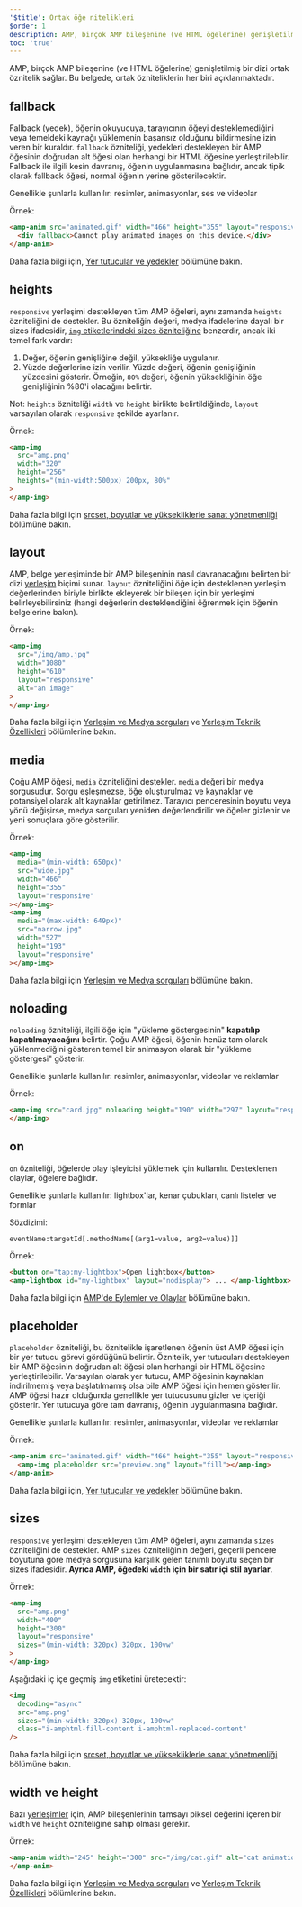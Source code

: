 ```yaml
---
'$title': Ortak öğe nitelikleri
$order: 1
description: AMP, birçok AMP bileşenine (ve HTML öğelerine) genişletilmiş bir dizi ortak öznitelik sağlar. Bu belgede, ortak özniteliklerin her biri açıklanmaktadır.
toc: 'true'
---
```


AMP, birçok AMP bileşenine (ve HTML öğelerine) genişletilmiş bir dizi ortak öznitelik sağlar. Bu belgede, ortak özniteliklerin her biri açıklanmaktadır.

## fallback

Fallback (yedek), öğenin okuyucuya, tarayıcının öğeyi desteklemediğini veya temeldeki kaynağı yüklemenin başarısız olduğunu bildirmesine izin veren bir kuraldır. `fallback` özniteliği, yedekleri destekleyen bir AMP öğesinin doğrudan alt öğesi olan herhangi bir HTML öğesine yerleştirilebilir. Fallback ile ilgili kesin davranış, öğenin uygulanmasına bağlıdır, ancak tipik olarak fallback öğesi, normal öğenin yerine gösterilecektir.

Genellikle şunlarla kullanılır: resimler, animasyonlar, ses ve videolar

Örnek:

```html
<amp-anim src="animated.gif" width="466" height="355" layout="responsive">
  <div fallback>Cannot play animated images on this device.</div>
</amp-anim>
```

Daha fazla bilgi için, [Yer tutucular ve yedekler](../../../documentation/guides-and-tutorials/develop/style_and_layout/placeholders.md) bölümüne bakın.

## heights

`responsive` yerleşimi destekleyen tüm AMP öğeleri, aynı zamanda `heights` özniteliğini de destekler. Bu özniteliğin değeri, medya ifadelerine dayalı bir sizes ifadesidir, [`img` etiketlerindeki sizes özniteliğine](https://developer.mozilla.org/en-US/docs/Web/HTML/Element/img) benzerdir, ancak iki temel fark vardır:

1. Değer, öğenin genişliğine değil, yüksekliğe uygulanır.
2. Yüzde değerlerine izin verilir. Yüzde değeri, öğenin genişliğinin yüzdesini gösterir. Örneğin, `80%` değeri, öğenin yüksekliğinin öğe genişliğinin %80'i olacağını belirtir.

Not: `heights` özniteliği `width` ve `height` birlikte belirtildiğinde, `layout` varsayılan olarak `responsive` şekilde ayarlanır.

Örnek:

```html
<amp-img
  src="amp.png"
  width="320"
  height="256"
  heights="(min-width:500px) 200px, 80%"
>
</amp-img>
```

Daha fazla bilgi için [srcset, boyutlar ve yüksekliklerle sanat yönetmenliği](../../../documentation/guides-and-tutorials/develop/style_and_layout/art_direction.md) bölümüne bakın.

## layout

AMP, belge yerleşiminde bir AMP bileşeninin nasıl davranacağını belirten bir dizi [yerleşim](../../../documentation/guides-and-tutorials/develop/style_and_layout/control_layout.md#the-layout-attribute) biçimi sunar. `layout` özniteliğini öğe için desteklenen yerleşim değerlerinden biriyle birlikte ekleyerek bir bileşen için bir yerleşimi belirleyebilirsiniz (hangi değerlerin desteklendiğini öğrenmek için öğenin belgelerine bakın).

Örnek:

```html
<amp-img
  src="/img/amp.jpg"
  width="1080"
  height="610"
  layout="responsive"
  alt="an image"
>
</amp-img>
```

Daha fazla bilgi için [Yerleşim ve Medya sorguları](../../../documentation/guides-and-tutorials/develop/style_and_layout/control_layout.md) ve [Yerleşim Teknik Özellikleri](amp-html-layout/index.md) bölümlerine bakın.

## media <a name="media"></a>

Çoğu AMP öğesi, `media` özniteliğini destekler. `media` değeri bir medya sorgusudur. Sorgu eşleşmezse, öğe oluşturulmaz ve kaynaklar ve potansiyel olarak alt kaynaklar getirilmez. Tarayıcı penceresinin boyutu veya yönü değişirse, medya sorguları yeniden değerlendirilir ve öğeler gizlenir ve yeni sonuçlara göre gösterilir.

Örnek:

```html
<amp-img
  media="(min-width: 650px)"
  src="wide.jpg"
  width="466"
  height="355"
  layout="responsive"
></amp-img>
<amp-img
  media="(max-width: 649px)"
  src="narrow.jpg"
  width="527"
  height="193"
  layout="responsive"
></amp-img>
```

Daha fazla bilgi için [Yerleşim ve Medya sorguları](../../../documentation/guides-and-tutorials/develop/style_and_layout/control_layout.md#element-media-queries) bölümüne bakın.

## noloading

`noloading` özniteliği, ilgili öğe için "yükleme göstergesinin" **kapatılıp kapatılmayacağını** belirtir. Çoğu AMP öğesi, öğenin henüz tam olarak yüklenmediğini gösteren temel bir animasyon olarak bir "yükleme göstergesi" gösterir.

Genellikle şunlarla kullanılır: resimler, animasyonlar, videolar ve reklamlar

Örnek:

```html
<amp-img src="card.jpg" noloading height="190" width="297" layout="responsive">
</amp-img>
```

## on

`on` özniteliği, öğelerde olay işleyicisi yüklemek için kullanılır. Desteklenen olaylar, öğelere bağlıdır.

Genellikle şunlarla kullanılır: lightbox'lar, kenar çubukları, canlı listeler ve formlar

Sözdizimi:

```text
eventName:targetId[.methodName[(arg1=value, arg2=value)]]
```

Örnek:

```html
<button on="tap:my-lightbox">Open lightbox</button>
<amp-lightbox id="my-lightbox" layout="nodisplay"> ... </amp-lightbox>
```

Daha fazla bilgi için [AMP'de Eylemler ve Olaylar](amp-actions-and-events.md) bölümüne bakın.

## placeholder

`placeholder` özniteliği, bu öznitelikle işaretlenen öğenin üst AMP öğesi için bir yer tutucu görevi gördüğünü belirtir. Öznitelik, yer tutucuları destekleyen bir AMP öğesinin doğrudan alt öğesi olan herhangi bir HTML öğesine yerleştirilebilir. Varsayılan olarak yer tutucu, AMP öğesinin kaynakları indirilmemiş veya başlatılmamış olsa bile AMP öğesi için hemen gösterilir. AMP öğesi hazır olduğunda genellikle yer tutucusunu gizler ve içeriği gösterir. Yer tutucuya göre tam davranış, öğenin uygulanmasına bağlıdır.

Genellikle şunlarla kullanılır: resimler, animasyonlar, videolar ve reklamlar

Örnek:

```html
<amp-anim src="animated.gif" width="466" height="355" layout="responsive">
  <amp-img placeholder src="preview.png" layout="fill"></amp-img>
</amp-anim>
```

Daha fazla bilgi için, [Yer tutucular ve yedekler](../../../documentation/guides-and-tutorials/develop/style_and_layout/placeholders.md) bölümüne bakın.

## sizes

`responsive` yerleşimi destekleyen tüm AMP öğeleri, aynı zamanda `sizes` özniteliğini de destekler. AMP `sizes` özniteliğinin değeri, geçerli pencere boyutuna göre medya sorgusuna karşılık gelen tanımlı boyutu seçen bir sizes ifadesidir. <strong>Ayrıca AMP, öğedeki <code>width</code> için bir satır içi stil ayarlar</strong>.

Örnek:

```html
<amp-img
  src="amp.png"
  width="400"
  height="300"
  layout="responsive"
  sizes="(min-width: 320px) 320px, 100vw"
>
</amp-img>
```

Aşağıdaki iç içe geçmiş `img` etiketini üretecektir:

```html
<img
  decoding="async"
  src="amp.png"
  sizes="(min-width: 320px) 320px, 100vw"
  class="i-amphtml-fill-content i-amphtml-replaced-content"
/>
```

Daha fazla bilgi için [srcset, boyutlar ve yüksekliklerle sanat yönetmenliği](../../../documentation/guides-and-tutorials/develop/style_and_layout/art_direction.md) bölümüne bakın.

## width ve height

Bazı [yerleşimler](../../../documentation/guides-and-tutorials/develop/style_and_layout/control_layout.md#the-layout-attribute) için, AMP bileşenlerinin tamsayı piksel değerini içeren bir `width` ve `height` özniteliğine sahip olması gerekir.

Örnek:

```html
<amp-anim width="245" height="300" src="/img/cat.gif" alt="cat animation">
</amp-anim>
```

Daha fazla bilgi için [Yerleşim ve Medya sorguları](../../../documentation/guides-and-tutorials/develop/style_and_layout/control_layout.md) ve [Yerleşim Teknik Özellikleri](amp-html-layout/index.md) bölümlerine bakın.
